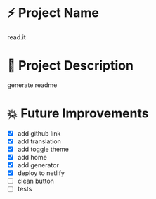 # :zap: Project Name 
read.it

# :eyes: Project Description
generate readme

# :boom: Future Improvements

- [x] add github link
- [x] add translation
- [x] add toggle theme
- [x] add home 
- [x] add generator
- [x] deploy to netlify
- [ ] clean button
- [ ] tests